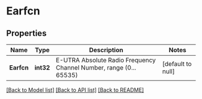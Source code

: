 # Earfcn

## Properties
Name | Type | Description | Notes
------------ | ------------- | ------------- | -------------
**Earfcn** | **int32** | E-UTRA Absolute Radio Frequency Channel Number, range (0... 65535) | [default to null]

[[Back to Model list]](../README.md#documentation-for-models) [[Back to API list]](../README.md#documentation-for-api-endpoints) [[Back to README]](../README.md)


